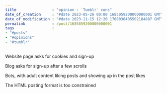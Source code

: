 ```yaml
---
title                : "opinion : `Tumblr` cons"
date_of_creation     : "#date 2023-05-26 00:00 1685059200000000001 GMT"
date_of_modification : "#date 2023-11-15 12:20 1700036405502184887 GMT"
permalink            : /post/1685059200000000001
tags                 : 
- "#posts"
- "#opinions"
- "#tumblr"
---
```


Website page asks for cookies and sign-up

Blog asks for sign-up after a few scrolls

Bots, with adult content liking posts and showing up in the post likes

The HTML posting format is too constrained
